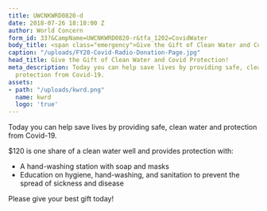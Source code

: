 ```yaml
---
title: UWCNKWRD0820-d
date: 2018-07-26 18:10:00 Z
author: World Concern
form_id: 33?&CampName=UWCNKWRD0820-r&tfa_1202=CovidWater
body_title: <span class="emergency">Give the Gift of Clean Water and Covid Protection!</span>
caption: "/uploads/FY20-Covid-Radio-Donation-Page.jpg"
head_title: Give the Gift of Clean Water and Covid Protection!
meta_description: Today you can help save lives by providing safe, clean water and
  protection from Covid-19.
assets:
- path: "/uploads/kwrd.png"
  name: kwrd
  logo: 'true'
---
```


Today you can help save lives by providing safe, clean water and protection from Covid-19.

$120 is one share of a clean water well and provides protection with:

* A hand-washing station with soap and masks
* Education on hygiene, hand-washing, and sanitation to prevent the spread of sickness and disease

Please give your best gift today!
